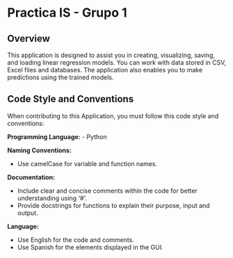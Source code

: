 # Practica IS - Grupo 1

## Overview

This application is designed to assist you in creating, visualizing, saving, and loading linear regression models. You can work with data stored in CSV, Excel files and databases. The application also enables you to make predictions using the trained models.

## Code Style and Conventions

When contributing to this Application, you must follow this code style and conventions:

**Programming Language:**
    - Python
   

**Naming Conventions:**
   - Use camelCase for variable and function names.

 **Documentation:**
   - Include clear and concise comments within the code for better understanding using '#'.
   - Provide docstrings for functions to explain their purpose, input and output.

 **Language:**
   - Use English for the code and comments.
   - Use Spanish for the elements displayed in the GUI.


